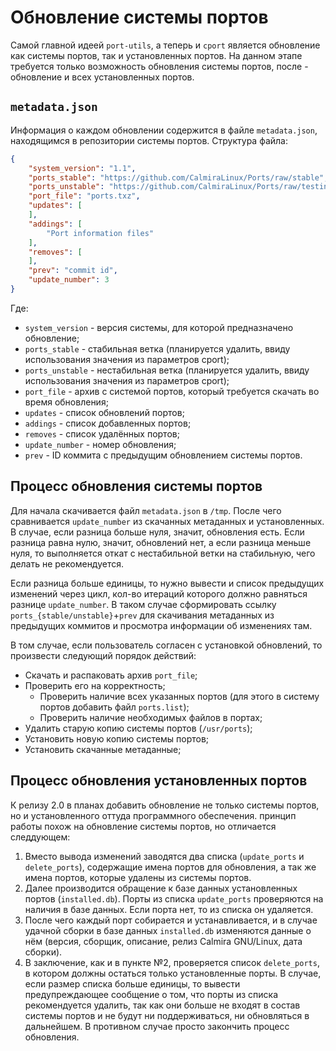 # Обновление системы портов

Самой главной идеей `port-utils`, а теперь и `cport` является обновление как системы портов, так и установленных портов. На данном этапе требуется только возможность обновления системы портов, после - обновление и всех установленных портов.

## `metadata.json`

Информация о каждом обновлении содержится в файле `metadata.json`, находящимся в репозитории системы портов. Структура файла:

```json
{
    "system_version": "1.1",
    "ports_stable": "https://github.com/CalmiraLinux/Ports/raw/stable",
    "ports_unstable": "https://github.com/CalmiraLinux/Ports/raw/testing",
    "port_file": "ports.txz",
    "updates": [
    ],
    "addings": [
    	"Port information files"
    ],
    "removes": [
    ],
    "prev": "commit id",
    "update_number": 3
}
```

Где:

- `system_version` - версия системы, для которой предназначено обновление;
- `ports_stable` - стабильная ветка (планируется удалить, ввиду использования значения из параметров cport);
- `ports_unstable` - нестабильная ветка (планируется удалить, ввиду использования значения из параметров cport);
- `port_file` - архив с системой портов, который требуется скачать во время обновления;
- `updates` - список обновлений портов;
- `addings` - список добавленных портов;
- `removes` - список удалённых портов;
- `update_number` - номер обновления;
- `prev` - ID коммита с предыдущим обновлением системы портов.

## Процесс обновления системы портов

Для начала скачивается файл `metadata.json` в `/tmp`. После чего сравнивается `update_number` из скачанных метаданных и установленных. В случае, если разница больше нуля, значит, обновления есть. Если разница равна нулю, значит, обновлений нет, а если разница меньше нуля, то выполняется откат с нестабильной ветки на стабильную, чего делать не рекомендуется.

Если разница больше единицы, то нужно вывести и список предыдущих изменений через цикл, кол-во итераций которого должно равняться разнице `update_number`. В таком случае сформировать ссылку `ports_{stable/unstable}`+`prev` для скачивания метаданных из предыдущих коммитов и просмотра информации об изменениях там.

В том случае, если пользователь согласен с установкой обновлений, то произвести следующий порядок действий:

- Скачать и распаковать архив `port_file`;
- Проверить его на корректность;
    - Проверить наличие всех указанных портов (для этого в систему портов добавить файл `ports.list`);
    - Проверить наличие необходимых файлов в портах;
- Удалить старую копию системы портов (`/usr/ports`);
- Установить новую копию системы портов;
- Установить скачанные метаданные;

## Процесс обновления установленных портов

К релизу 2.0 в планах добавить обновление не только системы портов, но и установленного оттуда программного обеспечения. принцип работы похож на обновление системы портов, но отличается следдующем:

1. Вместо вывода изменений заводятся два списка (`update_ports` и `delete_ports`), содержащие имена портов для обновления, а так же имена портов, которые удалены из системы портов.
2. Далее производится обращение к базе данных установленных портов (`installed.db`). Порты из списка `update_ports` проверяются на наличия в базе данных. Если порта нет, то из списка он удаляется.
3. После чего каждый порт собирается и устанавливается, и в случае удачной сборки в базе данных `installed.db` изменяются данные о нём (версия, сборщик, описание, релиз Calmira GNU/Linux, дата сборки).
4. В заключение, как и в пункте №2, проверяется список `delete_ports`, в котором должны остаться только установленные порты. В случае, если размер списка больше единицы, то вывести предупреждающее сообщение о том, что порты из списка рекомендуется удалить, так как они больше не входят в состав системы портов и не будут ни поддерживаться, ни обновляться в дальнейшем. В противном случае просто закончить процесс обновления.